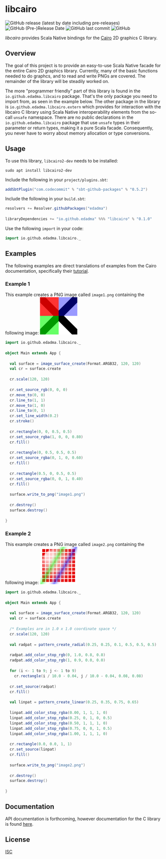 libcairo
========

![GitHub release (latest by date including pre-releases)](https://img.shields.io/github/v/release/edadma/libcairo?include_prereleases) ![GitHub (Pre-)Release Date](https://img.shields.io/github/release-date-pre/edadma/libcairo) ![GitHub last commit](https://img.shields.io/github/last-commit/edadma/libcairo) ![GitHub](https://img.shields.io/github/license/edadma/libcairo)

*libcairo* provides Scala Native bindings for the [Cairo](https://www.cairographics.org/) 2D graphics C library.

Overview
--------

The goal of this project is to provide an easy-to-use Scala Native facade for the entire Cairo 2D graphics library.
Currently, many of the basic functions needed to do graphcs, and to read and write PNGs are covered. The remainder of
the library will be steadily worked on.

The more "programmer friendly" part of this library is found in the `io.github.edadma.libcairo` package. That's the only
package you need to import from, as seen in the example below. The other package in the library
is `io.github.edadma.libcairo.extern` which provides for interaction with the libcairo C library using Scala Native
interoperability elements from the so-call `unsafe` namespace. There are no public declarations in
the `io.github.edadma.libcairo` package that use `unsafe` types in their parameter or return types, making it a pure
Scala facade. Consequently, you never have to worry about memory allocation or type conversions.

Usage
-----

To use this library, `libcairo2-dev` needs to be installed:

```shell
sudo apt install libcairo2-dev
```

Include the following in your `project/plugins.sbt`:

```sbt
addSbtPlugin("com.codecommit" % "sbt-github-packages" % "0.5.2")

```

Include the following in your `build.sbt`:

```sbt
resolvers += Resolver.githubPackages("edadma")

libraryDependencies += "io.github.edadma" %%% "libcairo" % "0.1.0"

```

Use the following `import` in your code:

```scala
import io.github.edadma.libcairo._

```

Examples
--------

The following examples are direct translations of examples from the Cairo documentation, specifically
their [tutorial](https://www.cairographics.org/tutorial/#L1drawing).

### Example 1

This example creates a PNG image called `image1.png` containing the following
image: ![image1](https://raw.githubusercontent.com/edadma/libcairo/main/image1.png)

```scala
import io.github.edadma.libcairo._

object Main extends App {

  val surface = image_surface_create(Format.ARGB32, 120, 120)
  val cr = surface.create

  cr.scale(120, 120)

  cr.set_source_rgb(0, 0, 0)
  cr.move_to(0, 0)
  cr.line_to(1, 1)
  cr.move_to(1, 0)
  cr.line_to(0, 1)
  cr.set_line_width(0.2)
  cr.stroke()

  cr.rectangle(0, 0, 0.5, 0.5)
  cr.set_source_rgba(1, 0, 0, 0.80)
  cr.fill()

  cr.rectangle(0, 0.5, 0.5, 0.5)
  cr.set_source_rgba(0, 1, 0, 0.60)
  cr.fill()

  cr.rectangle(0.5, 0, 0.5, 0.5)
  cr.set_source_rgba(0, 0, 1, 0.40)
  cr.fill()

  surface.write_to_png("image1.png")

  cr.destroy()
  surface.destroy()

}

```

### Example 2

This example creates a PNG image called `image2.png` containing the following
image: ![image2](https://raw.githubusercontent.com/edadma/libcairo/main/image2.png)

```scala
import io.github.edadma.libcairo._

object Main extends App {

  val surface = image_surface_create(Format.ARGB32, 120, 120)
  val cr = surface.create

  /* Examples are in 1.0 x 1.0 coordinate space */
  cr.scale(120, 120)

  val radpat = pattern_create_radial(0.25, 0.25, 0.1, 0.5, 0.5, 0.5)

  radpat.add_color_stop_rgb(0, 1.0, 0.8, 0.8)
  radpat.add_color_stop_rgb(1, 0.9, 0.0, 0.0)

  for (i <- 1 to 9; j <- 1 to 9)
    cr.rectangle(i / 10.0 - 0.04, j / 10.0 - 0.04, 0.08, 0.08)

  cr.set_source(radpat)
  cr.fill()

  val linpat = pattern_create_linear(0.25, 0.35, 0.75, 0.65)

  linpat.add_color_stop_rgba(0.00, 1, 1, 1, 0)
  linpat.add_color_stop_rgba(0.25, 0, 1, 0, 0.5)
  linpat.add_color_stop_rgba(0.50, 1, 1, 1, 0)
  linpat.add_color_stop_rgba(0.75, 0, 0, 1, 0.5)
  linpat.add_color_stop_rgba(1.00, 1, 1, 1, 0)

  cr.rectangle(0.0, 0.0, 1, 1)
  cr.set_source(linpat)
  cr.fill()

  surface.write_to_png("image2.png")

  cr.destroy()
  surface.destroy()

}

```

Documentation
-------------

API documentation is forthcoming, however documentation for the C library is
found [here](https://www.cairographics.org/documentation/).

License
-------

[ISC](https://github.com/edadma/libcairo/blob/main/LICENSE)
